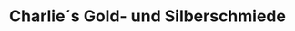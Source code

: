 ---
title: "Charlie´s Gold- und Silberschmiede"
url: /neustadt-in-holstein/charlie-s-gold-und-silberschmiede/
shop: Allgemein
---